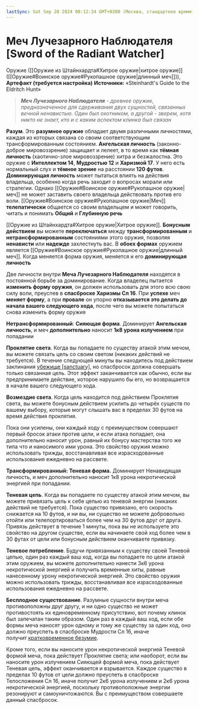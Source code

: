 ```yaml
---
lastSync: Sat Sep 28 2024 00:12:34 GMT+0300 (Москва, стандартное время)
---
```

# Меч Лучезарного Наблюдателя [Sword of the Radiant Watcher]

Оружие ([[Оружие из Штайнхардта#Хитрое оружие|хитрое оружие]] ([[Оружие#Воинское оружие#Рукопашное оружие|длинный меч]])), **Артефакт (требуется настройка)**
**Источники:** «Steinhardt's Guide to the Eldritch Hunt»

> ***Меч Лучезарного Наблюдателя** - древнее оружие, предназначенное для сдерживания двух сущностей, связанных вечной ненавистью. Один был охотником, а другой - зверем, хотя никто не знает, кто и с каким аспектом клинка был связан*

**Разум**. Это **разумное оружие** обладает двумя различными личностями, каждая из которых связана со своим соответствующим трансформированным состоянием. **Ангельская личность** (законно-доброе мировоззрение) защищает и лелеет, в то время как **тёмная личность** (хаотично-злое мировоззрение) хитра и безжалостна. Это оружие с **Интеллектом 14**, **Мудростью 12** и **Харизмой 17**. У него есть нормальный слух и **тёмное зрение** на расстоянии **120 футов**. **Доминирующая личность** может пытаться влиять на действия владельца, особенно когда речь заходит о вопросах морали или стратегии. Однако [[Оружие#Воинское оружие#Рукопашное оружие|меч]] не может заставить своего владельца действовать против его воли. [[Оружие#Воинское оружие#Рукопашное оружие|Меч]] **телепатически** общается со своим владельцем и может говорить, читать и понимать **Общий** и **Глубинную речь**

[[Оружие из Штайнхардта#Хитрое оружие|Хитрое оружие]]. **Бонусным действием** вы можете **переключаться** между **трансформированным** и **нетрансформированным** состояниями этого оружия, позволяя **ненависти** или **надежде** захлестнуть вас. В **обоех формах** оружием является [[Оружие#Воинское оружие#Рукопашное оружие|длинный меч]]. Когда меняется форма оружия, меняется и его **доминирующая личность**

Две личности внутри **Меча Лучезарного Наблюдателя** находятся в постоянной борьбе за доминирование. Когда владелец пытается **изменить форму оружия**, он должен использовать для этого всю свою силу воли, преуспев в **спасброске Харизмы Сл 16**. При **успехе** меч **меняет форму**, а при **провале** он упорно **отказывается это делать до начала вашего следующего хода**, после чего вы можете попытаться снова изменить форму оружия

**Нетрансформированный**: **Сияющая форма**. Доминирует **Ангельская личность**, и меч **дополнительно** наносит **1к8 урона излучением** при попадании

**Проклятие света**. Когда вы попадаете по существу атакой этим мечом, вы можете связать цель со своим светом (никаких действий не требуется). В течение следующей минуты вы находитесь под действием заклинания [убежище [sanctuary]](https://dnd.su/spells/354-sanctuary/), но спасбросок должна совершать только связанная цель. Этот эффект заканчивается как обычно, если вы предпринимаете действие, которое нарушило бы его, но возвращается в начале вашего следующего хода.

**Возмездие света**. Когда цель находится под действием Проклятия света, вы можете бонусным действием усилить до четырёх существ по вашему выбору, которые могут слышать вас в пределах 30 футов на время действия проклятия.

Пока они усилены, они каждый ходу с преимуществом совершают первый бросок атаки против цели, и если атака попадает, она дополнительно наносит урон, равный их бонусу мастерства того же типа что и наносимого ими урона. Это свойство оружия можно использовать трижды, восстанавливая все израсходованные использования ежедневно на рассвете.

**Трансформированный: Теневая форма.** Доминирует Ненавидящая личность, и меч дополнительно наносит 1к8 урона некротической энергией при попадании.

**Теневая цепь**. Когда вы попадаете по существу атакой этим мечом, вы можете привязать цель к себе цепью из теневой энергии (никаких действий не требуется). Пока существо привязано, его скорость снижается на 10 футов, и ни вы, ни существо не можете добровольно отойти или телепортироваться более чем на 30 футов друг от друга. Привязь действует в течение 1 минуты, пока вы не используете это свойство на другом существе, если вы начинаете свой ход более чем в 30 футах от цели или бонусным действием оканчиваете привязку.

**Теневое потребление**. Будучи привязанным к существу своей Теневой цепью, один раз каждый ваш ход, когда вы попадаете по цели атакой этим оружием, вы можете дополнительно нанести 3к6 урона некротической энергией и получить временные хиты, равные нанесенному урону некротической энергией. Это свойство оружия можно использовать трижды, восстанавливая все израсходованные использования ежедневно на рассвете.

**Бесплодное существование**. Разумные сущности внутри меча противоположны друг другу, и ни одно существо не может противостоять их единовременному присутствию, вот почему клинок был запечатан таким образом. Один раз в каждый ваш ход, если обе формы меча наносят урон одному и тому же существу за один ход, оно должно преуспеть в спасброске Мудрости Сл 16, иначе получит [кратковременное безумие](https://dnd.su/homebrew/articles/homebrew/501-steinhardt_s_madness_system/#Short-term-madness).

Кроме того, если вы наносите урон некротической энергией Теневой формой меча, пока действует Проклятие света; или наоборот, если вы наносите урон излучением Сияющей формой меча, пока действует Теневая цепь, эффект оканчивается и взрывается. Каждое существо в пределах 10 футов от цели должно преуспеть в спасброске Телосложения Сл 16, иначе получит 2к6 урона излучением и 2к6 урона некротической энергией, поскольку противоположные энергии резонируют и самоуничтожаются. Вы с преимуществом совершаете данный спасбросок.